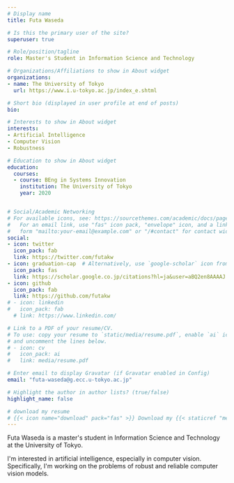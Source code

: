 ```yaml
---
# Display name
title: Futa Waseda

# Is this the primary user of the site?
superuser: true

# Role/position/tagline
role: Master's Student in Information Science and Technology

# Organizations/Affiliations to show in About widget
organizations:
- name: The University of Tokyo
  url: https://www.i.u-tokyo.ac.jp/index_e.shtml

# Short bio (displayed in user profile at end of posts)
bio: 

# Interests to show in About widget
interests:
- Artificial Intelligence
- Computer Vision
- Robustness

# Education to show in About widget
education:
  courses:
  - course: BEng in Systems Innovation
    institution: The University of Tokyo
    year: 2020


# Social/Academic Networking
# For available icons, see: https://sourcethemes.com/academic/docs/page-builder/#icons
#   For an email link, use "fas" icon pack, "envelope" icon, and a link in the
#   form "mailto:your-email@example.com" or "/#contact" for contact widget.
social:
- icon: twitter
  icon_pack: fab
  link: https://twitter.com/futakw
- icon: graduation-cap  # Alternatively, use `google-scholar` icon from `ai` icon pack
  icon_pack: fas
  link: https://scholar.google.co.jp/citations?hl=ja&user=aBQ2en8AAAAJ
- icon: github
  icon_pack: fab
  link: https://github.com/futakw
# - icon: linkedin
#   icon_pack: fab
  # link: https://www.linkedin.com/

# Link to a PDF of your resume/CV.
# To use: copy your resume to `static/media/resume.pdf`, enable `ai` icons in `params.toml`, 
# and uncomment the lines below.
# - icon: cv
#   icon_pack: ai
#   link: media/resume.pdf

# Enter email to display Gravatar (if Gravatar enabled in Config)
email: "futa-waseda@g.ecc.u-tokyo.ac.jp"

# Highlight the author in author lists? (true/false)
highlight_name: false

# download my resume
# {{< icon name="download" pack="fas" >}} Download my {{< staticref "media/demo_resume.pdf" "newtab" >}}resumé{{< /staticref >}}.
---
```


Futa Waseda is a master's student in Information Science and Technology at the University of Tokyo. 

I'm interested in artificial intelligence, especially in computer vision. Specifically, I'm working on the problems of robust and reliable computer vision models. 



